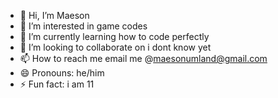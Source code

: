 - 👋 Hi, I’m Maeson
- 👀 I’m interested  in game codes
- 🌱 I’m currently  learning how to code perfectly
- 💞️ I’m looking to  collaborate on i dont know yet
- 📫 How to reach me  email me @maesonumland@gmail.com
- 😄 Pronouns:  he/him 
- ⚡ Fun fact:  i am 11
  

<!---
Acegotdonutded/Acegotdonutded is a ✨ special ✨ repository because its `README.md` (this file) appears on your GitHub profile.
You can click the Preview link to take a look at your changes.
--->
